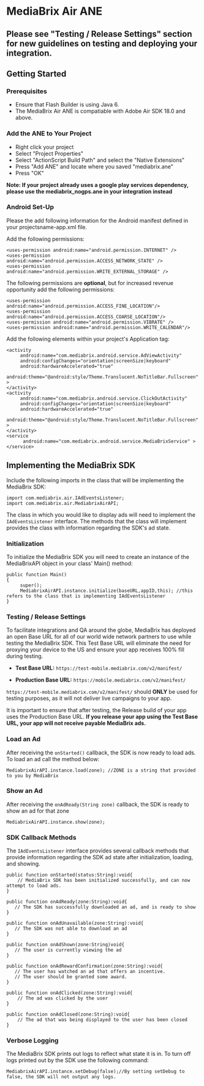 # MediaBrix Air ANE
## Please see "Testing / Release Settings" section for new guidelines on testing and deploying your integration.

## Getting Started

### Prerequisites
* Ensure that Flash Builder is using Java 6.
* The MediaBrix Air ANE is compatiable with Adobe Air SDK 18.0 and above.

### Add the ANE to Your Project
* Right click your project
* Select "Project Properties"
* Select "ActionScript Build Path" and select the "Native Extensions"
* Press "Add ANE" and locate where you saved "mediabrix.ane"
* Press "OK"

**Note: If your project already uses a google play services dependency, please use the mediabrix_nogps.ane in your integration instead**

### Android Set-Up
Please the add following information for the Android manifest defined in your projectsname-app.xml file.


Add the following permissions:
```
<uses-permission android:name="android.permission.INTERNET" />
<uses-permission android:name="android.permission.ACCESS_NETWORK_STATE" />
<uses-permission android:name="android.permission.WRITE_EXTERNAL_STORAGE" />
```

The following permissions are **optional**, but for increased revenue opportunity add the following permissions:
```
<uses-permission android:name="android.permission.ACCESS_FINE_LOCATION"/>
<uses-permission android:name="android.permission.ACCESS_COARSE_LOCATION"/>
<uses-permission android:name="android.permission.VIBRATE" />
<uses-permission android:name="android.permission.WRITE_CALENDAR"/>
```

Add the following elements within your project's Application tag:
```
<activity
     android:name="com.mediabrix.android.service.AdViewActivity"
     android:configChanges="orientation|screenSize|keyboard"
     android:hardwareAccelerated="true"
     android:theme="@android:style/Theme.Translucent.NoTitleBar.Fullscreen" >
</activity>
<activity
     android:name="com.mediabrix.android.service.ClickOutActivity"
     android:configChanges="orientation|screenSize|keyboard"
     android:hardwareAccelerated="true"
     android:theme="@android:style/Theme.Translucent.NoTitleBar.Fullscreen" >
</activity>
<service
      android:name="com.mediabrix.android.service.MediaBrixService" >
</service> 
```

## Implementing the MediaBrix SDK
Include the following imports in the class that will be implementing the MediaBrix SDK:
```
import com.mediabrix.air.IAdEventsListener;
import com.mediabrix.air.MediabrixAirAPI; 
```

The class in which you would like to display ads will need to implement the `IAdEventsListener` interface. The methods that the class will implement provides the class with information regarding the SDK's ad state.

### Initialization
To initialize the MediaBrix SDK you will need to create an instance of the MediaBrixAPI object in your class' Main() method:
```
public function Main()
{
     super();
     MediabrixAirAPI.instance.initialize(baseURL,appID,this); //this refers to the class that is implementing IAdEventsListener	
}
```

### Testing / Release Settings

To facilitate integrations and QA around the globe, MediaBrix has deployed an open Base URL for all of our world wide network partners to use while testing the MediaBrix SDK. This Test Base URL will eliminate the need for proxying your device to the US and ensure your app receives 100% fill during testing.

* **Test Base URL:** `https://test-mobile.mediabrix.com/v2/manifest/`

* **Production Base URL:** `https://mobile.mediabrix.com/v2/manifest/`

`https://test-mobile.mediabrix.com/v2/manifest/` should **ONLY** be used for testing purposes, as it will not deliver live campaigns to your app.

It is important to ensure that after testing, the Release build of your app uses the Production Base URL. **If you release your app using the Test Base URL, your app will not receive payable MediaBrix ads.**

### Load an Ad
After receiving the `onStarted()` callback, the SDK is now ready to load ads. To load an ad call the method below:
```
MediabrixAirAPI.instance.load(zone); //ZONE is a string that provided to you by MediaBrix
```

### Show an Ad
After receiving the `onAdReady(String zone)` callback, the SDK is ready to show an ad for that zone 
```
MediabrixAirAPI.instance.show(zone);
```

### SDK Callback Methods
The `IAdEventsListener` interface provides several callback methods that provide information regarding the SDK ad state after initialization, loading, and showing.
```
public function onStarted(status:String):void{
    // MediaBrix SDK has been initialized successfully, and can now attempt to load ads.
}

public function onAdReady(zone:String):void{
   // The SDK has successfully downloaded an ad, and is ready to show
}

public function onAdUnavailable(zone:String):void{
   // The SDK was not able to download an ad
}

public function onAdShown(zone:String)void{
   // The user is currently viewing the ad
}

public function onAdRewardConfirmation(zone:String):void{
   // The user has watched an ad that offers an incentive. 
   // The user should be granted some award. 
}

public function onAdClicked(zone:String):void{
    // The ad was clicked by the user
}

public function onAdClosed(zone:String):void{
    // The ad that was being displayed to the user has been closed
}
```

### Verbose Logging
The MediaBrix SDK prints out logs to reflect what state it is in. To turn off logs printed out by the SDK use the following command:
```
MediabrixAirAPI.instance.setDebug(false);//By setting setDebug to false, the SDK will not output any logs. 
```
